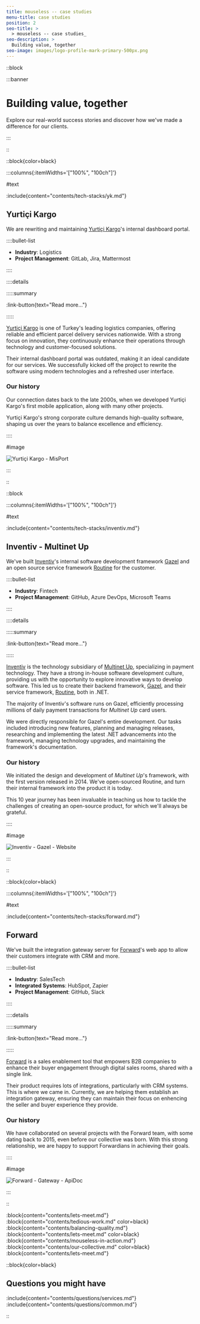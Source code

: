 ```yaml
---
title: mouseless -- case studies
menu-title: case studies
position: 2
seo-title: >
  > mouseless -- case studies_
seo-description: >
  Building value, together
seo-image: images/logo-profile-mark-primary-500px.png
---
```


::block

:::banner

# Building value, together

Explore our real-world success stories and discover how we've made a difference
for our clients.

:::

::

::block{color=black}

:::columns{:itemWidths='["100%", "100ch"]'}

#text

:include{content="contents/tech-stacks/yk.md"}

## Yurtiçi Kargo

We are rewriting and maintaining [Yurtiçi Kargo][]'s internal dashboard portal.

::::bullet-list

- __Industry__: Logistics
- __Project Management__: GitLab, Jira, Mattermost

::::

::::details

:::::summary

:link-button{text="Read more..."}

:::::

[Yurtiçi Kargo][] is one of Turkey's leading logistics companies, offering
reliable and efficient parcel delivery services nationwide. With a strong focus
on innovation, they continuously enhance their operations through technology and
customer-focused solutions.

Their internal dashboard portal was outdated, making it an ideal candidate for
our services. We successfully kicked off the project to rewrite the software
using modern technologies and a refreshed user interface.

### Our history

Our connection dates back to the late 2000s, when we developed Yurtiçi Kargo's
first mobile application, along with many other projects.

Yurtiçi Kargo's strong corporate culture demands high-quality software, shaping
us over the years to balance excellence and efficiency.

::::

#image

![Yurtiçi Kargo - MisPort](images/case-studies/yk-misport.png)

:::

::

::block

:::columns{:itemWidths='["100%", "100ch"]'}

#text

:include{content="contents/tech-stacks/inventiv.md"}

## Inventiv - Multinet Up

We've built [Inventiv][]'s internal software development framework [Gazel][] and
an open source service framework [Routine][] for the customer.

::::bullet-list

- __Industry__: Fintech
- __Project Management__: GitHub, Azure DevOps, Microsoft Teams

::::

::::details

:::::summary

:link-button{text="Read more..."}

:::::

[Inventiv][] is the technology subsidiary of [Multinet Up][], specializing in
payment technology. They have a strong in-house software development culture,
providing us with the opportunity to explore innovative ways to develop
software. This led us to create their backend framework, [Gazel][], and their
service framework, [Routine][], both in .NET.

The majority of Inventiv's software runs on Gazel, efficiently processing
millions of daily payment transactions for _Multinet Up_ card users.

We were directly responsible for Gazel's entire development. Our tasks included
introducing new features, planning and managing releases, researching and
implementing the latest .NET advancements into the framework, managing
technology upgrades, and maintaining the framework's documentation.

### Our history

We initiated the design and development of _Multinet Up_'s framework, with the
first version released in 2014. We've open-sourced Routine, and turn their
internal framework into the product it is today.

This 10 year journey has been invaluable in teaching us how to tackle the
challenges of creating an open-source product, for which we'll always be
grateful.

::::

#image

![Inventiv - Gazel - Website](images/case-studies/inventiv-gazel-website.png)

:::

::

::block{color=black}

:::columns{:itemWidths='["100%", "100ch"]'}

#text

:include{content="contents/tech-stacks/forward.md"}

## Forward

We've built the integration gateway server for [Forward][]'s web app to allow
their customers integrate with CRM and more.

::::bullet-list

- __Industry__: SalesTech
- __Integrated Systems__: HubSpot, Zapier
- __Project Management__: GitHub, Slack

::::

::::details

:::::summary

:link-button{text="Read more..."}

:::::

[Forward][] is a sales enablement tool that empowers B2B companies to enhance
their buyer engagement through digital sales rooms, shared with a single link.

Their product requires lots of integrations, particularly with CRM systems. This
is where we came in. Currently, we are helping them establish an integration
gateway, ensuring they can maintain their focus on enhencing the seller and
buyer experience they provide.

### Our history

We have collaborated on several projects with the Forward team, with some dating
back to 2015, even before our collective was born. With this strong
relationship, we are happy to support Forwardians in achieving their goals.

::::

#image

![Forward - Gateway - ApiDoc](images/case-studies/forward-gateway-apidoc.png)

:::

::

:block{content="contents/lets-meet.md"}
:block{content="contents/tedious-work.md" color=black}
:block{content="contents/balancing-quality.md"}
:block{content="contents/lets-meet.md" color=black}
:block{content="contents/mouseless-in-action.md"}
:block{content="contents/our-collective.md" color=black}
:block{content="contents/lets-meet.md"}

::block{color=black}

## Questions you might have

:include{content="contents/questions/services.md"}
:include{content="contents/questions/common.md"}

::

[Forward]: https://dealforward.com/
[Gazel]: https://gazel.io/
[Inventiv]: https://inventiv.com.tr/en/home
[Multinet Up]: https://multinet.com.tr/
[Routine]: https://github.com/multinetinventiv/routine
[Yurtiçi Kargo]: https://yurticikargo.com
